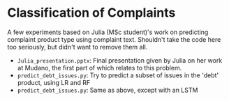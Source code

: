 # Classification of Complaints
A few experiments based on Julia (MSc student)'s work on predicting complaint product type using complaint text. Shouldn't take the code here too seriously, but didn't want to remove them all.

- `Julia_presentation.pptx`: Final presentation given by Julia on her work at Mudano, the first part of which relates to this problem.
- `predict_debt_issues.py`: Try to predict a subset of issues in the 'debt' product, using LR and RF
- `predict_debt_issues.py`: Same as above, except with an LSTM
